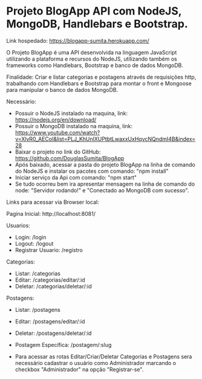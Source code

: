 # Projeto BlogApp API com NodeJS, MongoDB, Handlebars e Bootstrap. #

Link hospedado: https://blogapp-sumita.herokuapp.com/

O Projeto BlogApp é uma API desenvolvida na linguagem JavaScript utilizando a plataforma e recursos do NodeJS,
utilizando também os frameworks como Handlebars, Bootstrap e banco de dados MongoDB.

Finalidade: Criar e listar categorias e postagens através de requisições http, trabalhando com Handlebars e Bootstrap para montar o front e Mongoose para manipular o banco de dados MongoDB.


Necessário:
* Possuir o NodeJS instalado na maquina, link: https://nodejs.org/en/download/
* Possuir o MongoDB instalado na maquina, link: https://www.youtube.com/watch?v=XlvR0_AECoI&list=PLJ_KhUnlXUPtbtLwaxxUxHqvcNQndmI4B&index=28
* Baixar o projeto no link do GitHub: https://github.com/DouglasSumita/BlogApp
* Após baixado, acessar a pasta do projeto BlogApp na linha de comando do NodeJS e instalar os pacotes com comando: "npm install"
* Iniciar serviço da Api com comando: "npm start"
* Se tudo ocorreu bem ira apresentar mensagem na linha de comando do node: "Servidor rodando!" e "Conectado ao MongoDB com sucesso".

Links para acessar via Browser local: 

Pagina Inicial: http://localhost:8081/

Usuarios:
   * Login: /login
   * Logout: /logout
   * Registrar Usuario: /registro


Categorias: 
   * Listar: /categorias
   * Editar: /categorias/editar/:id
   * Deletar: /categorias/deletar/:id

Postagens: 
   * Listar: /postagens
   * Editar: /postagens/editar/:id
   * Deletar: /postagens/deletar/:id
   * Postagem Específica: /postagem/:slug

*  Para acessar as rotas Editar/Criar/Deletar Categorias e Postagens sera necessário cadastrar o usuário como Administrador marcando o checkbox "Administrador" na opção "Registrar-se".
